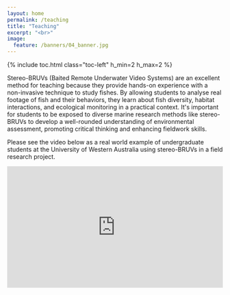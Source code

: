 ```yaml
---
layout: home
permalink: /teaching
title: "Teaching"
excerpt: "<br>"
image:
  feature: /banners/04_banner.jpg
---
```

{% include toc.html class="toc-left" h_min=2 h_max=2 %}

Stereo-BRUVs (Baited Remote Underwater Video Systems) are an excellent method for teaching because they provide hands-on experience with a non-invasive technique to study fishes. By allowing students to analyse real footage of fish and their behaviors, they learn about fish diversity, habitat interactions, and ecological monitoring in a practical context. It's important for students to be exposed to diverse marine research methods like stereo-BRUVs to develop a well-rounded understanding of environmental assessment, promoting critical thinking and enhancing fieldwork skills.

Please see the video below as a real world example of undergraduate students at the University of Western Australia using stereo-BRUVs in a field research project.
<div style="padding:0; margin:0; position:relative; overflow:hidden; width:100%; height:0; padding-bottom:56.25%;">
  <iframe src="https://player.vimeo.com/video/973587182?badge=0&amp;autopause=0&amp;player_id=0&amp;app_id=58479" frameborder="0" allow="autoplay; fullscreen; picture-in-picture; clipboard-write" style="position:absolute; top:0; left:0; width:100%; height:100%; margin:0; padding:0;" title="UWA Field Techniques Albany Field trip - stereo-BRUV survey for King George Whiting"></iframe>
</div>
<script src="https://player.vimeo.com/api/player.js"></script>
